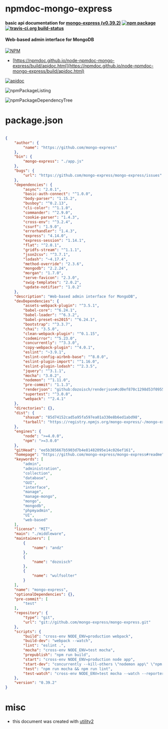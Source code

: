 # npmdoc-mongo-express

#### basic api documentation for  [mongo-express (v0.39.2)](https://github.com/mongo-express/mongo-express#readme)  [![npm package](https://img.shields.io/npm/v/npmdoc-mongo-express.svg?style=flat-square)](https://www.npmjs.org/package/npmdoc-mongo-express) [![travis-ci.org build-status](https://api.travis-ci.org/npmdoc/node-npmdoc-mongo-express.svg)](https://travis-ci.org/npmdoc/node-npmdoc-mongo-express)

#### Web-based admin interface for MongoDB

[![NPM](https://nodei.co/npm/mongo-express.png?downloads=true&downloadRank=true&stars=true)](https://www.npmjs.com/package/mongo-express)

- [https://npmdoc.github.io/node-npmdoc-mongo-express/build/apidoc.html](https://npmdoc.github.io/node-npmdoc-mongo-express/build/apidoc.html)

[![apidoc](https://npmdoc.github.io/node-npmdoc-mongo-express/build/screenCapture.buildCi.browser.%252Ftmp%252Fbuild%252Fapidoc.html.png)](https://npmdoc.github.io/node-npmdoc-mongo-express/build/apidoc.html)

![npmPackageListing](https://npmdoc.github.io/node-npmdoc-mongo-express/build/screenCapture.npmPackageListing.svg)

![npmPackageDependencyTree](https://npmdoc.github.io/node-npmdoc-mongo-express/build/screenCapture.npmPackageDependencyTree.svg)



# package.json

```json

{
    "author": {
        "name": "https://github.com/mongo-express"
    },
    "bin": {
        "mongo-express": "./app.js"
    },
    "bugs": {
        "url": "https://github.com/mongo-express/mongo-express/issues"
    },
    "dependencies": {
        "async": "2.0.1",
        "basic-auth-connect": "^1.0.0",
        "body-parser": "1.15.2",
        "busboy": "^0.2.13",
        "cli-color": "^1.1.0",
        "commander": "^2.9.0",
        "cookie-parser": "1.4.3",
        "cross-env": "^3.2.4",
        "csurf": "1.9.0",
        "errorhandler": "1.4.3",
        "express": "4.14.0",
        "express-session": "1.14.1",
        "flat": "^2.0.1",
        "gridfs-stream": "^1.1.1",
        "json2csv": "^3.7.1",
        "lodash": "~4.17.4",
        "method-override": "2.3.6",
        "mongodb": "2.2.24",
        "morgan": "1.7.0",
        "serve-favicon": "2.3.0",
        "swig-templates": "2.0.2",
        "update-notifier": "1.0.2"
    },
    "description": "Web-based admin interface for MongoDB",
    "devDependencies": {
        "assets-webpack-plugin": "^3.5.1",
        "babel-core": "^6.24.1",
        "babel-loader": "^6.3.2",
        "babel-preset-es2015": "^6.24.1",
        "bootstrap": "^3.3.7",
        "chai": "3.5.0",
        "clean-webpack-plugin": "^0.1.15",
        "codemirror": "^5.23.0",
        "concurrently": "^3.3.0",
        "copy-webpack-plugin": "^4.0.1",
        "eslint": "~3.9.1",
        "eslint-config-airbnb-base": "^8.0.0",
        "eslint-plugin-import": "^1.16.0",
        "eslint-plugin-lodash": "^2.3.5",
        "jquery": "^3.1.1",
        "mocha": "3.0.2",
        "nodemon": "^1.11.0",
        "pre-commit": "1.1.3",
        "renderjson": "github:dozoisch/renderjson#cd0ef870c1298d53f09555da54e4bf57a0d21414",
        "supertest": "^3.0.0",
        "webpack": "^2.4.1"
    },
    "directories": {},
    "dist": {
        "shasum": "85d74152cad5a95fa597ea01a330e8b6ed1abd98",
        "tarball": "https://registry.npmjs.org/mongo-express/-/mongo-express-0.39.2.tgz"
    },
    "engines": {
        "node": ">=4.0.0",
        "npm": ">=3.0.0"
    },
    "gitHead": "ee5b385667b5903d7b4e81482095e14c026ef161",
    "homepage": "https://github.com/mongo-express/mongo-express#readme",
    "keywords": [
        "admin",
        "administration",
        "collection",
        "database",
        "GUI",
        "interface",
        "manage",
        "manage-mongo",
        "mongo",
        "mongodb",
        "phpmyadmin",
        "UI",
        "web-based"
    ],
    "license": "MIT",
    "main": "./middleware",
    "maintainers": [
        {
            "name": "andz"
        },
        {
            "name": "dozoisch"
        },
        {
            "name": "wulfsolter"
        }
    ],
    "name": "mongo-express",
    "optionalDependencies": {},
    "pre-commit": [
        "test"
    ],
    "repository": {
        "type": "git",
        "url": "git://github.com/mongo-express/mongo-express.git"
    },
    "scripts": {
        "build": "cross-env NODE_ENV=production webpack",
        "build-dev": "webpack --watch",
        "lint": "eslint .",
        "mocha": "cross-env NODE_ENV=test mocha",
        "prepublish": "npm run build",
        "start": "cross-env NODE_ENV=production node app",
        "start-dev": "concurrently --kill-others \"nodemon app\" \"npm run build-dev\"",
        "test": "npm run mocha && npm run lint",
        "test-watch": "cross-env NODE_ENV=test mocha --watch --reporter spec"
    },
    "version": "0.39.2"
}
```



# misc
- this document was created with [utility2](https://github.com/kaizhu256/node-utility2)
